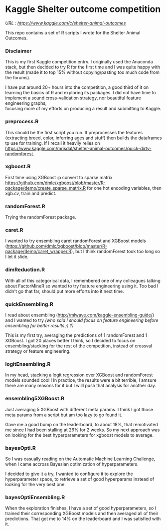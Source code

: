 # Kaggle Shelter outcome competition 

_URL : https://www.kaggle.com/c/shelter-animal-outcomes_

This repo contains a set of R scripts I wrote for the Shelter Animal Outcomes.

### Disclaimer 

This is my first Kaggle competition entry. I originally used the Anaconda stack, but then decided to try R for the first time 
and I was quite happy with the result (made it to top 15% without copying/pasting too much code from the forums). 

I have put around 20+ hours into the competition, a good third of it on learning the basics of R and exploring its packages. 
I did not have time to implement a sound cross-validation strategy, nor beautiful feature engineering graphs,  
focusing more of my efforts on producing a result and submitting to Kaggle.

### preprocess.R

This should be the first script you run. It preprocesses the features (extracting breed, color, inferring ages and stuff) 
then builds the dataframes tp use for training. If I recall it heavily relies on https://www.kaggle.com/mrisdal/shelter-animal-outcomes/quick-dirty-randomforest.

### xgboost.R

First time using XGBoost :p convert to sparse matrix https://github.com/dmlc/xgboost/blob/master/R-package/demo/create_sparse_matrix.R for
one hot encoding variables, then xgb.cv, train and predict.

### randomForest.R

Trying the randomForest package.

### caret.R

I wanted to try ensembling caret randomForest and XGBoost models (https://github.com/dmlc/xgboost/blob/master/R-package/demo/caret_wrapper.R),
but I think randomForest took too long so I let it slide.

### dimReduction.R

With all of this categorical data, I remembered one of my colleagues talking about FactorMineR so wanted to try feature engineering using it.
Too bad I didn't go that far, should put more efforts into it next time.

### quickEnsembling.R

I read about ensembling (http://mlwave.com/kaggle-ensembling-guide/) and I wanted to try _(who said I should focus on feature engineering before ensembling for better results ;) ?)_

This is my first try, averaging the predictions of 1 randomForest and 1 XGBoost. 
I got 20 places better I think, so I decided to focus on ensembling/stacking for the rest of the competition, instead of crossval strategy or feature engineering.

### logitEnsembling.R

In my head, stacking a logit regression over XGBoost and randomForest models sounded cool ! In practice, the results were a bit terrible, 
I amsure there are many reasons for it but I willl push that analysis for another day.

### ensembling5XGBoost.R

Just averaging 5 XGBoost with different meta params. I think I got those meta params from a script but am too lazy to go found it. 

Gave me a good bump on the leaderboard, to about 18%, that remotivated me since I had been stalling at 26% for 2 weeks. 
So my next approach was on looking for the best hyperparameters for xgboost models to average.

### bayesOpti.R

So I was casually reading on the Automatic Machine Learning Challenge, when I came accross Bayesian optimization of hyperparameters.

I decided to give it a try, I wanted to configure it to explore the hyperparameter space, to retrieve a set of good hyperparams instead of looking for the very best one.

### bayesOptiEnsembling.R

When the exploration finishes, I have a set of good hyperparameters, so I trained their corresponding XGBoost models and then averaged all of their predictions. 
That got me to 14% on the leaderboard and I was satisfied with it. 
